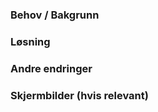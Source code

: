 ### **Behov / Bakgrunn**

### **Løsning**

### **Andre endringer**

### **Skjermbilder** (hvis relevant)
